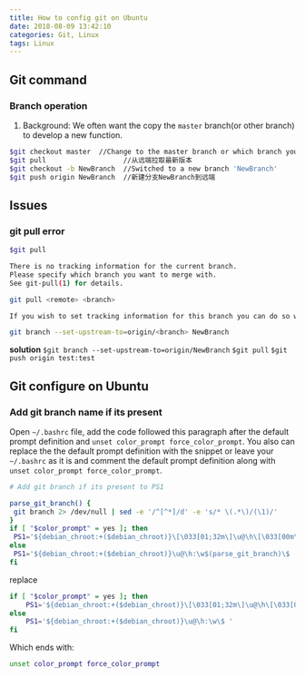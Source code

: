 ```yaml
---
title: How to config git on Ubuntu
date: 2018-08-09 13:42:10
categories: Git, Linux
tags: Linux
---
```

## Git command

### Branch operation
1. Background: We often want the copy the `master` branch(or other branch) to develop a new function. 

```bash
$git checkout master  //Change to the master branch or which branch you want to copy
$git pull                   //从远端拉取最新版本
$git checkout -b NewBranch  //Switched to a new branch 'NewBranch'
$git push origin NewBranch  //新建分支NewBranch到远端
```
<!--more-->
## Issues
### git pull error

```sh
$git pull

There is no tracking information for the current branch.
Please specify which branch you want to merge with.
See git-pull(1) for details.

git pull <remote> <branch>

If you wish to set tracking information for this branch you can do so with:

git branch --set-upstream-to=origin/<branch> NewBranch
```

**solution**
`$git branch --set-upstream-to=origin/NewBranch`
`$git pull`
`$git push origin test:test`


## Git configure on Ubuntu
### Add git branch name if its present
Open `~/.bashrc` file, add the code followed this paragraph after the default prompt definition and  `unset color_prompt force_color_prompt`. You also can replace the the default prompt definition with the snippet or leave your  `~/.bashrc`  as it is and comment the default prompt definition along with  `unset color_prompt force_color_prompt`.

```bash
# Add git branch if its present to PS1

parse_git_branch() {
 git branch 2> /dev/null | sed -e '/^[^*]/d' -e 's/* \(.*\)/(\1)/'
}
if [ "$color_prompt" = yes ]; then
 PS1='${debian_chroot:+($debian_chroot)}\[\033[01;32m\]\u@\h\[\033[00m\]:\[\033[01;34m\]\w\[\033[01;31m\]$(parse_git_branch)\[\033[00m\]\$ '
else
 PS1='${debian_chroot:+($debian_chroot)}\u@\h:\w$(parse_git_branch)\$ '
fi
```

replace

```bash
if [ "$color_prompt" = yes ]; then
    PS1='${debian_chroot:+($debian_chroot)}\[\033[01;32m\]\u@\h\[\033[00m\]:\[\033[01;34m\]\w\[\033[00m\]\$ '
else
    PS1='${debian_chroot:+($debian_chroot)}\u@\h:\w\$ '
fi
```

Which ends with:

```bash
unset color_prompt force_color_prompt
```